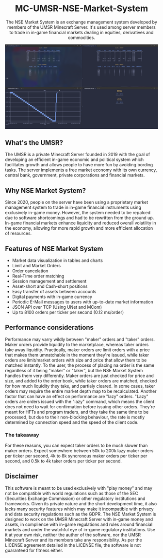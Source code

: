 <p align="center">
    <h1 align="center">MC-UMSR-NSE-Market-System</h1>
    <p align="center">
        The NSE Market System is an exchange management system developed by members of the UMSR Minecraft Server.
        It's used among server members to trade in in-game financial markets dealing in equities, derivatives and commodities.
    </p>
</p>

<div align="center">
    <img src=".github/markets.png", width="800">
</div>


## What's the UMSR?
The UMSR is a private Minecraft Server founded in 2019 with the goal of developing an efficient in-game economic and political system which facilitates growth and allows people to have more fun by avoiding bording tasks. The server implements a free market economy with its own currency, central bank, government, private corporations and financial markets.

## Why NSE Market System?
Since 2020, people on the server have been using a proprietary market management system to trade in in-game financial instruments using exclusively in-game money. However, the system needed to be repalced due to software shortcomings and had to be rewritten from the ground up.
In-game financial markets enhance liquidity and reduced overall volatility in the economy, allowing for more rapid growth and more efficient allocation of resources.

## Features of NSE Market System
* Market data visualization in tables and charts
* Limit and Market Orders
* Order cancelation
* Real-Time order matching
* Session management and settlement
* Asset-short and Cash-short positions
* Easy transfer of assets between accounts
* Digital payments with in-game currency
* Periodic E-Mail messages to users with up-to-date market information
* JSON API over TCP (Using UNet and MCom)
* Up to 8100 orders per ticker per second (0.12 ms/order)

## Performance considerations
Performance may varry wildly between "maker" orders and "taker" orders. Maker orders provide liquidity to the marketplace, whereas taker orders take away liquidity. Practically, maker orders are limit orders with a price that makes them umnatchable in the moment they're issued, while taker orders are limit/market orders with size and price that allow them to be matched instantly.
To the user, the process of placing na order is the same regardless of it being "maker" or "taker", but the NSE Market System handles them very differently.
Maker orders are just checked for price and size, and added to the order book, while taker orders are matched, checked for how much liquidity they take, and partialy cleared. In some cases, taker orders may require the entire market depth map to be recalculated.
Another factor that can have an effect on performance are "lazy" orders. "Lazy" orders are orders issued with the "lazy" command, which means the client does not need to wait for confirmation before issuing other orders. They're meant for HFTs and program traders, and they take the same time to be processed, but due to their non-blocking behaviour, the rate is mostly determined by connection speed and the speed of the client code.
### The takeaway
For these reasons, you can expect taker orders to be much slower than maker orders. Expect somewhere between 50k to 200k lazy maker orders per ticker per second, 4k to 8k syncronous maker orders per ticker per second, and 0.5k to 4k taker orders per ticker per second.

## Disclaimer
This software is meant to be used exclusively with "play money" and may not be compatible with world regulations such as those of the SEC (Securities Exchange Commission) or other regulatory institutions and frameworks. Given its private nature and the short development time, it also lacks many security features which may make it incompatible with privacy and data security regulations such as the GDPR.
The NSE Market System is designed to work on the UMSR Minecraft Server with in-game money and assets, in complience with in-game regulations and rules around financial markets and under the watchful eye of in-game regulatory institutions. Use it at your own risk, neither the author of the software, nor the UMSR Minecraft Server and its members take any responsibility. As per the LICENSE agreement detailed in the LICENSE file, the software is not guaranteed for fitness either.

